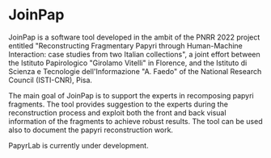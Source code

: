 # JoinPap

JoinPap is a software tool developed in the ambit of the PNRR 2022 project entitled "Reconstructing Fragmentary Papyri through Human-Machine Interaction: case studies from two Italian collections",
a joint effort between the Istituto Papirologico "Girolamo Vitelli" in Florence, and the Istituto di Scienza e Tecnologie dell'Informazione "A. Faedo" of the National Research Council (ISTI-CNR), Pisa. 

The main goal of JoinPap is to support the experts in recomposing papyri fragments. The tool provides suggestion to the experts during the reconstruction process and exploit both the front and back 
visual information of the fragments to achieve robust results. The tool can be used also to document the papyri reconstruction work.

PapyrLab is currently under development.


